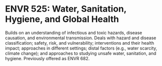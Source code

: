 # ENVR 525: Water, Sanitation, Hygiene, and Global Health

Builds on an understanding of infectious and toxic hazards, disease causation, and environmental transmission. Deals with hazard and disease classification; safety, risk, and vulnerability; interventions and their health impact; approaches in different settings; distal factors (e.g., water scarcity, climate change); and approaches to studying unsafe water, sanitation, and hygiene. Previously offered as ENVR 682.